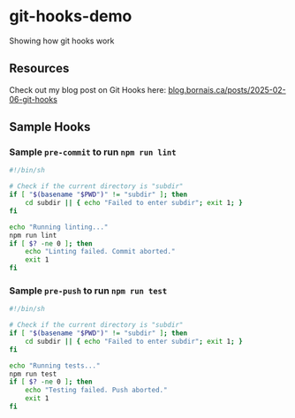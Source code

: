 # git-hooks-demo
Showing how git hooks work

## Resources

Check out my blog post on Git Hooks here: [blog.bornais.ca/posts/2025-02-06-git-hooks](https://blog.bornais.ca/posts/2025-02-06-git-hooks/)

## Sample Hooks

### Sample `pre-commit` to run `npm run lint`

```sh
#!/bin/sh

# Check if the current directory is "subdir"
if [ "$(basename "$PWD")" != "subdir" ]; then
    cd subdir || { echo "Failed to enter subdir"; exit 1; }
fi

echo "Running linting..."
npm run lint
if [ $? -ne 0 ]; then
    echo "Linting failed. Commit aborted."
    exit 1
fi
```

### Sample `pre-push` to run `npm run test`

```sh
#!/bin/sh

# Check if the current directory is "subdir"
if [ "$(basename "$PWD")" != "subdir" ]; then
    cd subdir || { echo "Failed to enter subdir"; exit 1; }
fi

echo "Running tests..."
npm run test
if [ $? -ne 0 ]; then
    echo "Testing failed. Push aborted."
    exit 1
fi
```